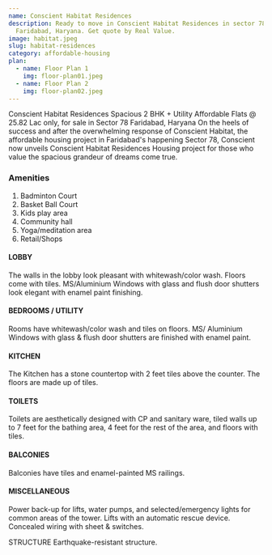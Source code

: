 ```yaml
---
name: Conscient Habitat Residences
description: Ready to move in Conscient Habitat Residences in sector 78,
  Faridabad, Haryana. Get quote by Real Value.
image: habitat.jpeg
slug: habitat-residences
category: affordable-housing
plan:
  - name: Floor Plan 1
    img: floor-plan01.jpeg
  - name: Floor Plan 2
    img: floor-plan02.jpeg
---
```

Conscient Habitat Residences Spacious 2 BHK + Utility Affordable Flats @ 25.82 Lac only, for sale in Sector 78 Faridabad, Haryana On the heels of success and after the overwhelming response of Conscient Habitat, the affordable housing project in Faridabad's happening Sector 78, Conscient now unveils Conscient Habitat Residences Housing project for those who value the spacious grandeur of dreams come true.

### Amenities
1. Badminton Court
1. Basket Ball Court
1. Kids play area
1. Community hall
1. Yoga/meditation area
1. Retail/Shops

#### LOBBY
The walls in the lobby look pleasant with whitewash/color wash. Floors come with tiles. MS/Aluminium Windows with glass and flush door shutters look elegant with enamel paint finishing.

#### BEDROOMS / UTILITY
Rooms have whitewash/color wash and tiles on floors. MS/ Aluminium Windows with glass & flush door shutters are finished with enamel paint.

#### KITCHEN
The Kitchen has a stone countertop with 2 feet tiles above the counter. The floors are made up of tiles.

#### TOILETS
Toilets are aesthetically designed with CP and sanitary ware, tiled walls up to 7 feet for the bathing area, 4 feet for the rest of the area, and floors with tiles.

#### BALCONIES
Balconies have tiles and enamel-painted MS railings.

#### MISCELLANEOUS
Power back-up for lifts, water pumps, and selected/emergency lights for common areas of the tower.
Lifts with an automatic rescue device.
Concealed wiring with sheet & switches.

STRUCTURE
Earthquake-resistant structure.